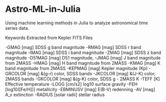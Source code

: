 Astro-ML-in-Julia
=================

Using machine learning methods in Julia to analyze astronomical time series data.

Keywords Extracted from Kepler FITS Files

-GMAG [mag] SDSS g band magnitude
-RMAG [mag] SDSS r band magnitude
-IMAG [mag] SDSS i band magnitude
-ZMAG [mag] SDSS z band magnitude
-D51MAG [mag] D51 magnitude,
-JMAG [mag] J band magnitude from 2MASS
-HMAG [mag] H band magnitude from 2MASS
-KMAG [mag] K band magnitude from 2MASS
-KEPMAG [mag] Kepler magnitude (Kp)
-GRCOLOR [mag] &(g-r) color, SDSS bands
-JKCOLOR [mag] &(J-K) color, 2MASS bands
-GKCOLOR [mag] &(g-K) color, SDSS g - 2MASS K
-TEFF [K] Effective temperature
-LOGG [cm/s2] log10 surface gravity
-FEH [log10([Fe/H])] metallicity
-EBMINUSV [mag] E(B-V) redenning
-AV [mag] A_v extinction
-RADIUS [solar radii] stellar radius
